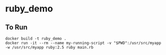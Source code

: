 # ruby_demo

## To Run
```
docker build -t ruby_demo .
docker run -it --rm --name my-running-script -v "$PWD":/usr/src/myapp -w /usr/src/myapp ruby:2.5 ruby main.rb
```
